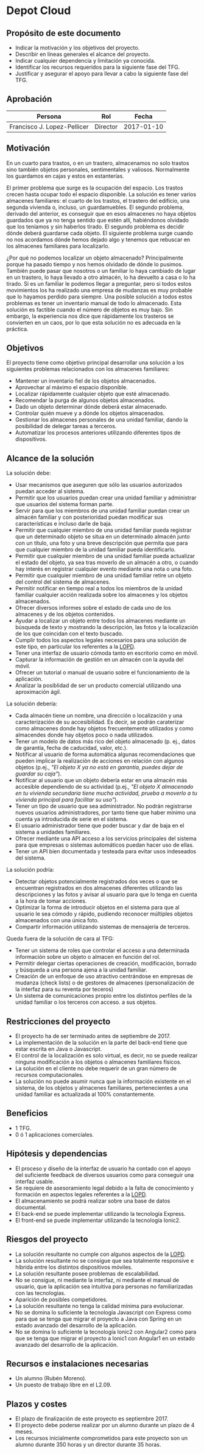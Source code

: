 # Depot Cloud

## Propósito de este documento

* Indicar la motivación y los objetivos del proyecto.
* Describir en líneas generales el alcance del proyecto.
* Indicar cualquier dependencia y limitación ya conocida.
* Identificar los recursos requeridos para la siguiente fase del TFG.
* Justificar y asegurar el apoyo para llevar a cabo la siguiente fase del TFG.

## Aprobación

| Persona | Rol | Fecha |
|---------|-----|-------|
| Francisco J. Lopez-Pellicer | Director | 2017-01-10

## Motivación

En un cuarto para trastos, o en un trastero, almacenamos no solo trastos sino 
también objetos personales, sentimentales y valiosos. Normalmente los guardamos
 en cajas y estos en estanterías.

El primer problema que surge es la ocupación del espacio. Los trastos crecen hasta 
ocupar todo el espacio disponible. La solución es tener varios almacenes familiares: 
el cuarto de los trastos, el trastero del edificio, una segunda vivienda o, incluso, 
un guardamuebles. El segundo problema, derivado del anterior, es conseguir que en esos almacenes
no haya objetos guardados que ya no tenga sentido que estén allí, habiéndonos olvidado
que los teníamos y sin haberlos tirado. El segundo problema es decidir dónde deberá guardarse cada objeto. 
El siguiente problema surge cuando no nos acordamos dónde hemos dejado algo y tenemos 
que rebuscar en los almacenes familiares para localizarlo.

¿Por qué no podemos localizar un objeto almacenado? Principalmente porque ha pasado
tiempo y nos hemos olvidado de dónde lo pusimos. También  puede pasar que nosotros
o un familiar lo haya cambiado de lugar en un trastero, lo haya llevado a otro almacén,
lo ha devuelto a casa o lo ha tirado. Si es un familiar le podemos llegar a preguntar,
pero si todos estos movimientos los ha realizado una empresa de mudanzas es muy probable
que lo hayamos perdido para siempre. Una posible solución a todos estos problemas es tener 
un inventario manual de todo lo almacenado. Esta solución es factible cuando el número 
de objetos es muy bajo. Sin embargo, la experiencia nos dice que rápidamente los trasteros 
se convierten en un caos, por lo que esta solución no es adecuada en la práctica.
 
## Objetivos

El proyecto tiene como objetivo principal desarrollar una solución a los siguientes problemas relacionados con los almacenes familiares:

 - Mantener un inventario fiel de los objetos almacenados.
 - Aprovechar al máximo el espacio disponible.
 - Localizar rápidamente cualquier objeto que esté almacenado.
 - Recomendar la purga de algunos objetos almacenados.
 - Dado un objeto determinar dónde deberá estar almacenado.
 - Controlar quién mueve y a dónde los objetos almacenados.
 - Gestionar los almacenes personales de una unidad familiar, dando la posibilidad de delegar tareas a terceros.
 - Automatizar los procesos anteriores utilizando diferentes tipos de dispositivos. 
 
## Alcance de la solución

La solución debe:
- Usar mecanismos que aseguren que sólo las usuarios autorizados puedan acceder al sistema.
- Permitir que los usuarios puedan crear una unidad familiar y administrar que usuarios del sistema forman parte.
- Servir para que los miembros de una unidad familiar puedan crear un almacén familiar y con posterioridad puedan modificar sus características e incluso darle de baja. 
- Permitir que cualquier miembro de una unidad familiar pueda registrar que un determinado objeto se situa en un determinado almacén junto con un título, una foto y una breve descripción que permita que para que cualquier miembro de la unidad familiar pueda identificarlo.
- Permitir que cualquier miembro de una unidad familiar pueda actualizar el estado del objeto, ya sea tras moverlo de un almacén a otro, o cuando hay interés en registrar cualquier evento mediante una nota o una foto. 
- Permitir que cualquier miembro de una unidad familiar retire un objeto del control del sistema de almacenes.
- Permitir notificar en tiempo real a todos los miembros de la unidad familiar cualquier acción realizada sobre los almacenes y los objetos almacenados.
- Ofrecer diversos informes sobre el estado de cada uno de los almacenes y de los objetos contenidos.
- Ayudar a localizar un objeto entre todos los almacenes mediante un búsqueda de texto y mostrando la descripción, las fotos y la localización de los que coincidan con el texto buscado.
- Cumplir todos los aspectos legales necesarios para una solución de este tipo, en particular los referentes a la [LOPD](https://www.boe.es/buscar/act.php?id=BOE-A-1999-23750).
- Tener una interfaz de usuario cómoda tanto en escritorio como en móvil.
- Capturar la información de gestión en un almacén con la ayuda del móvil.
- Ofrecer un tutorial o manual de usuario sobre el funcionamiento de la aplicación.
- Analizar la posiblidad de ser un producto comercial utilizando una aproximación ágil. 

La solución debería:
- Cada almacén tiene un nombre, una dirección o localización y una caracterización de su accesibilidad. Es decir, se podrán caraterizar como almacenes donde hay objetos frecuentemente utilizados y como almacendes donde hay objetos poco o nada utilizados.
- Tener un modelo de datos más rico del objeto almacenado (p. ej., datos de garantía, fecha de caducidad, valor, etc.).
- Notificar al usuario de forma automática algunas recomendaciones que pueden implicar la realización de acciones en relación con algunos objetos (p.ej., *"El objeto X ya no está en garantía, puedes dejar de guardar su caja"*).
- Notificar al usuario que un objeto debería estar en una almacén más accesible dependiendo de su actividad (p.ej., *"El objeto X almacenado en tu vivienda secundaria tiene mucha actividad, prueba a moverlo a tu vivienda principal para facilitar su uso"*).
- Tener un tipo de usuario que sea administrador. No podrán registrarse nuevos usuarios administradores, por tanto tiene que haber mínimo una cuenta ya introducida de serie en el sistema.
- El usuario administrador tiene que poder buscar y dar de baja en el sistema a unidades familiares.
- Ofrecer mediante una API acceso a los servicios principales del sistema para que empresas o sistemas automáticos puedan hacer uso de ellas.
- Tener un API bien documentada y testeada para evitar usos indeseados del sistema.

La solución podría:
- Detectar objetos potencialmente registrados dos veces o que se encuentran registrados en dos almacenes diferentes utilizando las descripciones y las fotos y avisar al usuario para que lo tenga en cuenta a la hora de tomar acciones.
- Optimizar la forma de introducir objetos en el sistema para que al usuario le sea cómodo y rápido, pudiendo reconocer múltiples objetos almacenados con una única foto.
- Compartir información utilizando sistemas de mensajería de terceros.

Queda fuera de la solución de cara al TFG:
- Tener un sistema de roles que controlar el acceso a una determinada información sobre un objeto o almacen en función del rol.
- Permitir delegar ciertas operaciones de creación, modificación, borrado y búsqueda a una persona ajena a la unidad familiar.
- Creación de un enfoque de uso atractivo centrándose en empresas de mudanza (check lists) o de gestores de almacenes (personalización de la interfaz para su reventa por teceros)
- Un sistema de comunicaciones propio entre los distintos perfiles de la unidad familiar o los terceros con acceso.
a sus objetos.

## Restricciones del proyecto
- El proyecto ha de ser terminado antes de septiembre de 2017.
- La implementación de la solución en la parte del back-end tiene que estar escrita 
en Java o Javascript.
- El control de la localización es solo virtual, es decir, no se puede realizar ninguna modificación a los objetos o almacenes familiares físicos.
- La solución en el cliente no debe requerir de un gran número de recursos computacionales.
- La solución no puede asumir nunca que la información existente en el sistema, de los objetos y 
almacenes familiares, pertenecientes a una unidad familiar es actualizada al 100% constantemente.
 
## Beneficios

* 1 TFG.
* 0 ó 1 aplicaciones comerciales.

## Hipótesis y dependencias

- El proceso y diseño de la interfaz de usuario ha contado con el apoyo del suficiente
feedback de diversos usuarios como para conseguir una interfaz usable.
- Se requiere de asesoramiento legal debido a la falta de conocimiento y formación 
en aspectos legales referentes a la [LOPD](https://www.boe.es/buscar/act.php?id=BOE-A-1999-23750).
- El almacenamiento se podrá realizar sobre una base de datos documental. 
- El back-end se puede implementar utilizando la tecnología Express. 
- El front-end  se puede implementar utilizando la tecnología Ionic2.

## Riesgos del proyecto

- La solución resultante no cumple con algunos aspectos de  la [LOPD](https://www.boe.es/buscar/act.php?id=BOE-A-1999-23750).
- La solución resultante no se consigue que sea totalmente responsive e híbrida entre los distintos dispositivos móviles.
- La solución resultante posee problemas de escalabilidad.
- No se consigue, ni mediante la interfaz, ni mediante el manual de usuario, que la 
aplicación sea intuitiva para personas no familiarizadas con las tecnologías.
- Aparición de posibles competidores.
- La solución resultante no tenga la calidad mínima para evolucionar.
- No se domina lo suficiente la tecnología Javascript con Express como para que se tenga que migrar el proyecto a Java con Spring en un estado avanzado del desarrollo de la aplicación.
- No se domina lo suficiente la tecnología Ionic2 con Angular2 como para que se tenga que migrar el proyecto a Ionic1 con Angular1 en un estado avanzado del desarrollo de la aplicación.

## Recursos e instalaciones necesarias

* Un alumno (Rubén Moreno).
* Un puesto de trabajo libre en el L2.09.

## Plazos y costes

* El plazo de finalización de este proyecto es septiembre 2017.
* El proyecto debe poderse realizar por un alumno durante un plazo de 4 meses.
* Los recursos inicialmente comprometidos para este proyecto son un alumno durante 350 horas y un director durante 
35 horas.
